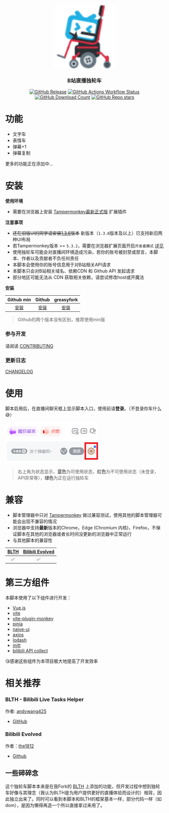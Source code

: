 <div align ="center">
    <img width="200" src="images/logo.svg">
</div>

<div align ="center">
<h3>B站直播独轮车</h3>

[![GitHub Release](https://img.shields.io/github/v/release/ADJazzzz/BLSPAM)](https://github.com/ADJazzzz/BLSPAM/releases/latest)
[![GitHub Actions Workflow Status](https://img.shields.io/github/actions/workflow/status/ADJazzzz/BLSPAM/build.yaml)](https://github.com/ADJazzzz/BLSPAM/actions/workflows/build.yaml)
[![GitHub Download Count](https://img.shields.io/github/downloads/ADJazzzz/BLSPAM/total?label=Download)](https://github.com/ADJazzzz/BLSPAM/releases)
[![GitHub Repo stars](https://img.shields.io/github/stars/ADJazzzz/BLSPAM)](https://github.com/ADJazzzz/BLSPAM)

</div>

# 功能

- 文字车
- 表情车
- 弹幕+1
- 弹幕复制

更多的功能正在添加中...

# 安装

**使用环境**

- 需要在浏览器上安装 [Tampermonkey最新正式版](https://tampermonkey.net/) 扩展插件

**注意事项**

- ~~还在旧版UI的同学请安装[1.3.6](https://github.com/ADJazzzz/BLSPAM/releases/tag/1.3.6)版本~~ 新版本（`1.3.8`版本及以上）已支持新旧两种UI布局
- 若Tampermonkey版本 >= `5.3.2`，需要在浏览器扩展页面开启`开发者模式` [详见](https://www.tampermonkey.net/faq.php#Q209)
- 使用独轮车可能会对直播间环境造成污染，若你的账号被封禁或禁言，本脚本、作者以及贡献者不负任何责任
- 本脚本会使用你的账号信息用于对B站相关API请求
- 本脚本只会对B站相关域名、依赖CDN 和 Github API 发起请求
- 部分地区可能无法从 CDN 获取相关依赖，请尝试修改host或开魔法

**安装**

|                                              Github min                                              |                                              Github                                              |                                    greasyfork                                     |
| :--------------------------------------------------------------------------------------------------: | :----------------------------------------------------------------------------------------------: | :-------------------------------------------------------------------------------: |
| [安装](https://github.com/ADJazzzz/BLSPAM/releases/latest/download/bilibili-live-spamer.min.user.js) | [安装](https://github.com/ADJazzzz/BLSPAM/releases/latest/download/bilibili-live-spamer.user.js) | [安装](https://update.greasyfork.org/scripts/481738/Bilibili-Live-Spamer.user.js) |

> Github的两个版本没有区别，推荐使用min版

### 参与开发

请阅读 [CONTRIBUTING](https://github.com/ADJazzzz/BLSPAM/blob/main/CONTRIBUTING.md)

### 更新日志

[CHANGELOG](https://github.com/ADJazzzz/BLSPAM/blob/main/CHANGELOG.md)

# 使用

脚本启用后，在直播间聊天框上显示脚本入口，使用前请**登录**。（不登录你车什么😅）

<img src="/images/panel.png">

> 右上角为状态显示，**蓝色**为可使用状态，**红色**为不可使用状态（未登录，API异常等），**绿色**为正在运行独轮车

# 兼容

- 脚本管理器中只对 [Tampermonkey](https://tampermonkey.net/) 做过兼容测试，使用其他的脚本管理器可能会出现不兼容的情况
- 浏览器中支持**最新**版本的Chrome，Edge (Chromium 内核)，Firefox，不保证脚本在其他的浏览器或者长时间没更新的浏览器中正常运行
- 与其他脚本的兼容性

| [BLTH](https://github.com/andywang425/BLTH) | [Bilibili Evolved](https://github.com/the1812/Bilibili-Evolved) |
| :-----------------------------------------: | :-------------------------------------------------------------: |
|                     ✅                      |                               ✅                                |

# 第三方组件

本脚本使用了以下组件进行开发：

- [Vue.js](https://github.com/vuejs/core)
- [vite](https://vitejs.dev)
- [vite-plugin-monkey](https://github.com/lisonge/vite-plugin-monkey)
- [pinia](https://github.com/vuejs/pinia)
- [naive-ui](https://www.naiveui.com)
- [axios](https://axios-http.com)
- [lodash](https://lodash.com)
- [mitt](https://github.com/developit/mitt)
- [bilibili API collect](https://github.com/SocialSisterYi/bilibili-API-collect)

😘感谢这些组件为本项目极大地提高了开发效率

# 相关推荐

### BLTH - Bilibili Live Tasks Helper

作者: [andywang425](https://github.com/andywang425)

- [GitHub](https://github.com/andywang425/BLTH)

### Bilibili Evolved

作者：[the1812](https://github.com/the1812)

- [Github](https://github.com/the1812/Bilibili-Evolved)

## 一些碎碎念

这个独轮车脚本本来是在我Fork的 [BLTH](https://github.com/ADJazzzz/BLTH-Fork) 上添加的功能，但开发过程中想到独轮车好像与其理念（我认为BLTH是为用户提供更好的直播体验而设计的）相背，因此独立出来了。同时可以看到本脚本和BLTH的框架基本一样，部分代码一样（如dom），是因为懒得再造一个所以直接拿过来用了。
